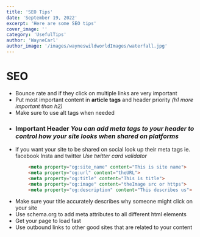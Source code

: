 ```yaml
---
title: 'SEO Tips'
date: 'September 19, 2022'
excerpt: 'Here are some SEO tips'
cover_image: ''
category: 'UsefulTips'
author: 'WayneCarl'
author_image: '/images/wayneswildworldImages/waterfall.jpg'
---
```



# SEO
- Bounce rate and if they click on multiple links are very important
- Put most important content in **article tags** and header priority *(h1 more important than h2)*
- Make sure to use alt tags when needed
- ### Important Header *You can add meta tags to your header to control how your site looks when shared on platforms*
- if you want your site to be shared on social look up their meta tags ie. facebook Insta and twitter *Use twitter card validator*
```html
        <meta property="og:site_name" content="This is site name">
        <meta property="og:url" content="theURL">
        <meta property="og:title" content="This is title">
        <meta property="og:image" content="theImage src or https">
        <meta property="og:description" content="This describes us">
```
- Make sure your title accurately describes why someone might click on your site        
- Use schema.org to add meta attributes to all different html elements
- Get your page to load fast
- Use outbound links to other good sites that are related to your content